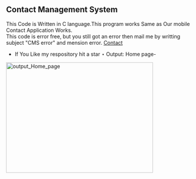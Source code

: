 ## Contact Management System

This Code is Written in C language.This program works Same as Our mobile Contact Application Works.<br>
This code is error free, but you still got an error then mail me by writting subject "CMS error" and mension error. <a href="mailto:contact.code4xu@gmail.com">Contact</a>
 - If You Like my respository hit a star ⋆
Output:
Home page- 
<img src="https://sajalgupta19.github.io/Contact-management-system-in-C-Language/icons/1.PNG" alt="output_Home_page" height="300px" width="400px" />
